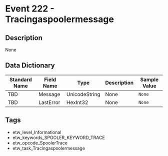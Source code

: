 # Event 222 - Tracingaspoolermessage

## Description
None

## Data Dictionary
|Standard Name|Field Name|Type|Description|Sample Value|
|---|---|---|---|---|
|TBD|Message|UnicodeString|None|`None`|
|TBD|LastError|HexInt32|None|`None`|

## Tags
* etw_level_Informational
* etw_keywords_SPOOLER_KEYWORD_TRACE
* etw_opcode_SpoolerTrace
* etw_task_Tracingaspoolermessage